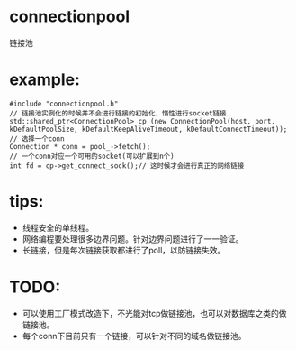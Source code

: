 # connectionpool
链接池

# example:
    #include "connectionpool.h"
    // 链接池实例化的时候并不会进行链接的初始化，惰性进行socket链接
    std::shared_ptr<ConnectionPool> cp (new ConnectionPool(host, port, kDefaultPoolSize, kDefaultKeepAliveTimeout, kDefaultConnectTimeout));
    // 选择一个conn
    Connection * conn = pool_->fetch();
    // 一个conn对应一个可用的socket(可以扩展到n个)
    int fd = cp->get_connect_sock();// 这时候才会进行真正的网络链接
    
# tips:
- 线程安全的单线程。
- 网络编程要处理很多边界问题。针对边界问题进行了一一验证。
- 长链接，但是每次链接获取都进行了poll，以防链接失效。

# TODO:
- 可以使用工厂模式改造下，不光能对tcp做链接池，也可以对数据库之类的做链接池。
- 每个conn下目前只有一个链接，可以针对不同的域名做链接池。

